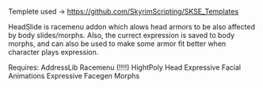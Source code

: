 Templete used -> https://github.com/SkyrimScripting/SKSE_Templates

HeadSlide is racemenu addon which alows head armors to be also affected by body slides/morphs. 
Also, the currect expression is saved to body morphs, and can also be used to make some armor fit better when character plays expression.

Requires:
    AddressLib
    Racemenu (!!!!)
    HightPoly Head
    Expressive Facial Animations
    Expressive Facegen Morphs